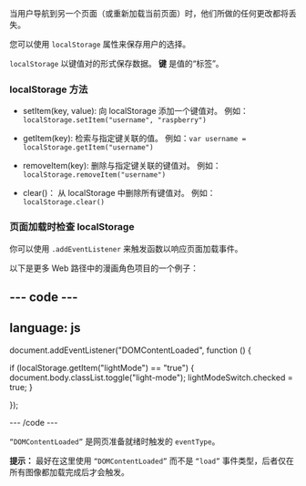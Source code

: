 当用户导航到另一个页面（或重新加载当前页面）时，他们所做的任何更改都将丢失。

您可以使用 `localStorage` 属性来保存用户的选择。

`localStorage` 以键值对的形式保存数据。 **键** 是值的“标签”。

### localStorage 方法

- setItem(key, value):
  向 localStorage 添加一个键值对。
  例如：`localStorage.setItem("username", "raspberry")`

- getItem(key):
  检索与指定键关联的值。
  例如：`var username = localStorage.getItem("username")`

- removeItem(key):
  删除与指定键关联的键值对。
  例如：`localStorage.removeItem("username")`

- clear()：
  从 localStorage 中删除所有键值对。
  例如：`localStorage.clear()`

### 页面加载时检查 localStorage

你可以使用 `.addEventListener` 来触发函数以响应页面加载事件。

以下是更多 Web 路径中的漫画角色项目的一个例子：

## --- code ---

## language: js

document.addEventListener("DOMContentLoaded", function () {

if (localStorage.getItem("lightMode") == "true") {
document.body.classList.toggle("light-mode");
lightModeSwitch.checked = true;
}

});

\--- /code ---

`“DOMContentLoaded”` 是网页准备就绪时触发的 `eventType`。

**提示：** 最好在这里使用 `“DOMContentLoaded”` 而不是 `“load”` 事件类型，后者仅在所有图像都加载完成后才会触发。

